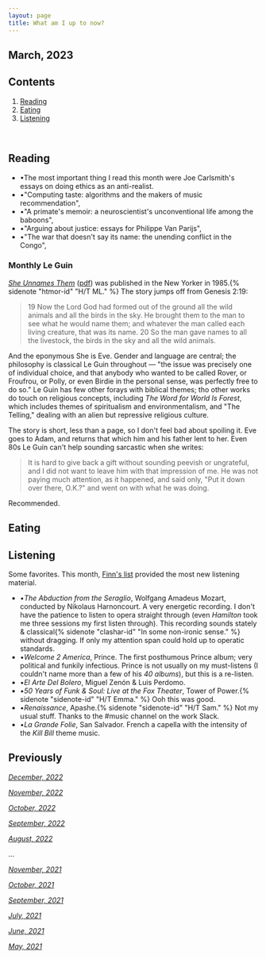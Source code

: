 ```yaml
---
layout: page
title: What am I up to now?
---
```


## March, 2023






## Contents
1. [Reading](#books)
2. [Eating](#Eating)
3. [Listening](#music)


  <br>

## Reading 

- •The most important thing I read this month were Joe Carlsmith's essays on doing ethics as an anti-realist. 
- •"Computing taste: algorithms and the makers of music recommendation", 
- •"A primate's memoir: a neuroscientist's unconventional life among the baboons",
- •"Arguing about justice: essays for Philippe Van Parijs",
- •"The war that doesn't say its name: the unending conflict in the Congo",


### Monthly Le Guin

*[She Unnames Them](https://archives.newyorker.com/newyorker/1985-01-21/flipbook/026)* ([pdf](https://lchc.ucsd.edu/mca/Mail/xmcamail.2013_01.dir/pdf4gQ1dofjT0.pdf)) was published in the New Yorker in 1985.{% sidenote "htmor-id" "H/T ML." %} The story jumps off from Genesis 2:19:

> 19 Now the Lord God had formed out of the ground all the wild animals and all the birds in the sky. He brought them to the man to see what he would name them; and whatever the man called each living creature, that was its name. 20 So the man gave names to all the livestock, the birds in the sky and all the wild animals.

And the eponymous She is Eve. Gender and language are central; the philosophy is classical Le Guin throughout — "the issue was precisely one of individual choice, and that anybody who wanted to be called Rover, or Froufrou, or Polly, or even Birdie in the personal sense, was perfectly free to do so." Le Guin has few other forays with biblical themes; tho other works do touch on religious concepts, including *The Word for World Is Forest*, which includes themes of spiritualism and environmentalism, and "The Telling," dealing with an alien but repressive religious culture.

The story is short, less than a page, so I don't feel bad about spoiling it. Eve goes to Adam, and returns that which him and his father lent to her. Even 80s Le Guin can't help sounding sarcastic when she writes: 

> It is hard to give back a gift without sounding peevish or ungrateful, and I did not want to leave him with that impression of me. He was not paying much attention, as it happened, and said only, "Put it down over there, O.K.?" and went on with what he was doing.

Recommended.

## Eating





## Listening

Some favorites. This month, [Finn's list](https://finmoorhouse.com/writing/media-2022-b/#music) provided the most new listening material. 

- •*The Abduction from the Seraglio*, Wolfgang Amadeus Mozart, conducted by Nikolaus Harnoncourt. A very energetic recording. I don't have the patience to listen to opera straight through (even *Hamilton* took me three sessions my first listen through). This recording sounds stately & classical{% sidenote "clashar-id" "In some non-ironic sense." %} without dragging. If only my attention span could hold up to operatic standards. 
- •*Welcome 2 America*, Prince. The first posthumous Prince album; very political and funkily infectious. Prince is not usually  on my must-listens (I couldn't name more than a few of his *40 albums*), but this is a re-listen.
- •*El Arte Del Bolero*, Miguel Zenón & Luis Perdomo. 
- •*50 Years of Funk & Soul: Live at the Fox Theater*, Tower of Power.{% sidenote "sidenote-id" "H/T Emma." %} Ooh this was good. 
- •*Renaissance*, Apashe.{% sidenote "sidenote-id" "H/T Sam." %} Not my usual stuff. Thanks to the #music channel on the work Slack.
- •*La Grande Folie*, San Salvador. French a capella with the intensity of the *Kill Bill* theme music.



## Previously

*[December, 2022](https://jablevine.com/older/december_2022)*

*[November, 2022](https://jablevine.com/older/november_2022)*

*[October, 2022](https://jablevine.com/older/october_2022)*

*[September, 2022](https://jablevine.com/older/september_2022)*

*[August, 2022](https://jablevine.com/older/august_2022)*

...

*[November, 2021](https://jablevine.com/older/november_2021)*

*[October, 2021](https://jablevine.com/older/october_2021)*

*[September, 2021](https://jablevine.com/older/september_2021)*

*[July, 2021](https://jablevine.com/older/july_2021)*

*[June, 2021](https://jablevine.com/older/june_2021)*

*[May, 2021](https://jablevine.com/older/may_2021)*




